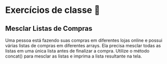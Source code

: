 # Exercícios de classe 🌟

## Mesclar Listas de Compras

Uma pessoa está fazendo suas compras em diferentes lojas online e possui várias listas de compras em diferentes arrays. Ela precisa mesclar todas as listas em uma única lista antes de finalizar a compra.
Utilize o método concat() para mesclar as listas e imprima a lista resultante na tela.
